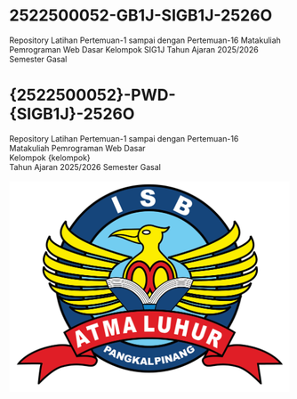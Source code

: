 # 2522500052-GB1J-SIGB1J-2526O
Repository Latihan Pertemuan-1 sampai dengan Pertemuan-16 Matakuliah Pemrograman Web Dasar Kelompok SIG1J Tahun Ajaran 2025/2026 Semester Gasal 
# {2522500052}-PWD-{SIGB1J}-2526O
Repository Latihan Pertemuan-1 sampai dengan Pertemuan-16<br>
Matakuliah Pemrograman Web Dasar<br>
Kelompok {kelompok}<br>
Tahun Ajaran 2025/2026
Semester Gasal<br><br>
![Logo ISBAL](logoisbal.png)